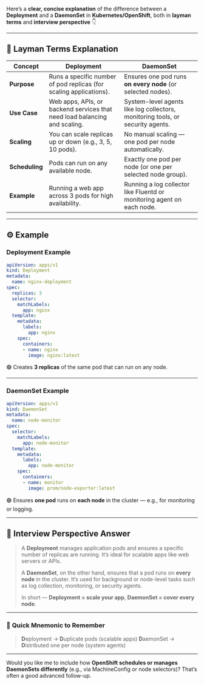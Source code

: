 Here’s a **clear, concise explanation** of the difference between a **Deployment** and a **DaemonSet** in **Kubernetes/OpenShift**, both in **layman terms** and **interview perspective** 👇

---

## 🧠 **Layman Terms Explanation**

| Concept        | **Deployment**                                                            | **DaemonSet**                                                                  |
| -------------- | ------------------------------------------------------------------------- | ------------------------------------------------------------------------------ |
| **Purpose**    | Runs a specific number of pod replicas (for scaling applications).        | Ensures one pod runs **on every node** (or selected nodes).                    |
| **Use Case**   | Web apps, APIs, or backend services that need load balancing and scaling. | System-level agents like log collectors, monitoring tools, or security agents. |
| **Scaling**    | You can scale replicas up or down (e.g., 3, 5, 10 pods).                  | No manual scaling — one pod per node automatically.                            |
| **Scheduling** | Pods can run on any available node.                                       | Exactly one pod per node (or one per selected node group).                     |
| **Example**    | Running a web app across 3 pods for high availability.                    | Running a log collector like Fluentd or monitoring agent on each node.         |

---

## ⚙️ **Example**

### **Deployment Example**

```yaml
apiVersion: apps/v1
kind: Deployment
metadata:
  name: nginx-deployment
spec:
  replicas: 3
  selector:
    matchLabels:
      app: nginx
  template:
    metadata:
      labels:
        app: nginx
    spec:
      containers:
      - name: nginx
        image: nginx:latest
```

🟢 Creates **3 replicas** of the same pod that can run on any node.

---

### **DaemonSet Example**

```yaml
apiVersion: apps/v1
kind: DaemonSet
metadata:
  name: node-monitor
spec:
  selector:
    matchLabels:
      app: node-monitor
  template:
    metadata:
      labels:
        app: node-monitor
    spec:
      containers:
      - name: monitor
        image: prom/node-exporter:latest
```

🟢 Ensures **one pod** runs on **each node** in the cluster — e.g., for monitoring or logging.

---

## 💼 **Interview Perspective Answer**

> A **Deployment** manages application pods and ensures a specific number of replicas are running. It’s ideal for scalable apps like web servers or APIs.
>
> A **DaemonSet**, on the other hand, ensures that a pod runs on **every node** in the cluster. It’s used for background or node-level tasks such as log collection, monitoring, or security agents.
>
> In short — **Deployment = scale your app**, **DaemonSet = cover every node**.

---

### 🧩 **Quick Mnemonic to Remember**

> **D**eployment → **D**uplicate pods (scalable apps)
> **D**aemonSet → **D**istributed one per node (system agents)

---

Would you like me to include how **OpenShift schedules or manages DaemonSets differently** (e.g., via MachineConfig or node selectors)? That’s often a good advanced follow-up.
